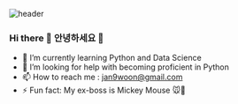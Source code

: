 ![header](https://capsule-render.vercel.app/api?type=Cylinder&text=What&nbsp;a&nbsp;Grace&nbsp;day&color=FFD662&fontColor=FFFFFF)

### Hi there 👋 안녕하세요 👋

- 🌱 I’m currently learning Python and Data Science
- 🤔 I’m looking for help with becoming proficient in Python
- 📫 How to reach me : jan9woon@gmail.com
- ⚡ Fun fact: My ex-boss is Mickey Mouse :mouse::european_castle:
